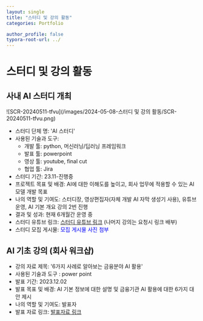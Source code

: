 ```yaml
---
layout: single
title: "스터디 및 강의 활동"
categories: Portfolio

author_profile: false
typora-root-url: ../
---
```

# 스터디 및 강의 활동

## 사내 AI 스터디 개최

![SCR-20240511-tfvu](/images/2024-05-08-스터디 및 강의 활동/SCR-20240511-tfvu.png)

- 스터디 단체 명: 'AI 스터디'
- 사용된 기술과 도구: 
  - 개발 툴: python, 머신러닝/딥러닝 프레임워크
  - 발표 툴: powerpoint
  - 영상 툴: youtube, final cut
  - 협업 툴: Jira
- 스터디 기간: 23.11-진행중
- 프로젝트 목표 및 배경: AI에 대한 이해도를 높이고, 회사 업무에 적용할 수 있는 AI 모델 개발 목표
- 나의 역할 및 기여도: 스터디장, 영상편집자(자체 개발 AI 자막 생성기 사용), 유튜브 운영, AI 기본 개요 강의 2번 진행
- 결과 및 성과:  현재 6개월간 운영 중
- 스터디 유튜브 링크: <a href="https://youtu.be/1UOTBJcCWSs" target="_blank">스터디 유튜브 링크</a>   (나머지 강의는 요청시 링크 배부)
- 스터디 모집 게시물:  <a onclick="window.open('/images/2024-05-08-스터디 및 강의 활동/SCR-20240511-tfvu.png', 'popup', 'width=600,height=400')" 
     style="color: blue; cursor: pointer;">모집 게시물 사진 첨부</a>

## AI 기초 강의 (회사 워크샵)

- 강의 자료 제목: '6가지 사례로 알아보는 금융분야 AI 활용'
- 사용된 기술과 도구 : power point
- 발표 기간: 2023.12.02
- 발표 목표 및 배경: AI 기본 정보에 대한 설명 및 금융기관 AI 활용에 대한 6가지 대안 제시
- 나의 역할 및 기여도: 발표자
- 발표 자료 링크: <a href="https://www.dropbox.com/scl/fi/kzcs454md0mx2e3q56oty/AI_20_presentation_fin.pptx?rlkey=3j01hceor46xqvrgkywzk3u1k&dl=0" target="_blank">발표자료 링크</a>
